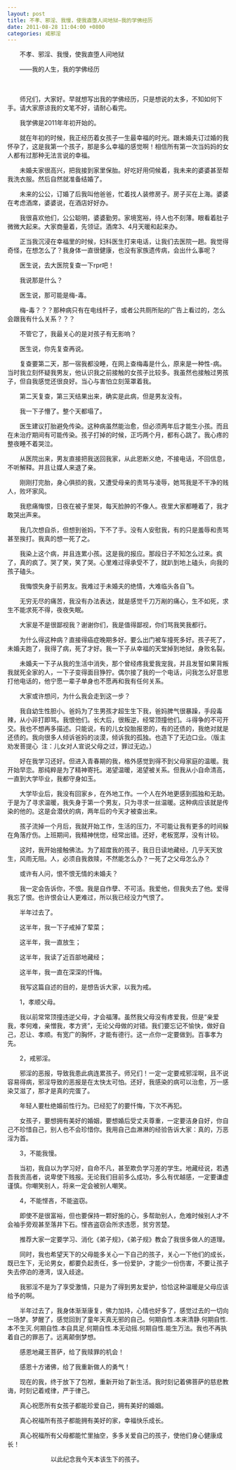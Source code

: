 ```yaml
---
layout: post
title: 不孝、邪淫、我慢，使我直堕人间地狱—我的学佛经历
date: 2011-08-28 11:04:00 +0800
categories: 戒邪淫
---
```


　　不孝、邪淫、我慢，使我直堕人间地狱
　　——我的人生，我的学佛经历
　　 
　　师兄们，大家好。早就想写出我的学佛经历，只是想说的太多，不知如何下手。请大家原谅我的文笔不好，请耐心看完。
　　我学佛是2011年年初开始的。
　　就在年初的时候，我正经历着女孩子一生最幸福的时光。跟未婚夫订过婚的我怀孕了，这是我第一个孩子，那是多么幸福的感觉啊！相信所有第一次当妈妈的女人都有过那种无法言说的幸福。
　　未婚夫家很高兴，把我接到家里保胎。好吃好用伺候着，我未来的婆婆甚至帮我洗衣服。然后自然就准备结婚了。
　　未来的公公，订婚了后我叫他爸爸，忙着找人装修房子。房子买在上海。婆婆在考虑酒席，婆婆说，在酒店好好办。
　　我很喜欢他们，公公聪明，婆婆勤劳。家境宽裕，待人也不刻薄。眼看着肚子微微大起来。大家商量着，先领证。酒席3、4月天暖和起来办。
　　正当我沉浸在幸福里的时候，妇科医生打来电话，让我们去医院一趟。我觉得奇怪，在想怎么了？我身体一直很健康，也没有家族遗传病，会出什么事呢？
　　医生说，去大医院复查一下rpr吧！
　　我说那是什么？
　　医生说，那可能是梅-毒。
　　梅-毒？？？那种病只有在电线杆子，或者公共厕所贴的广告上看过的，怎么会跟我有什么关系？？？
　　不管它了，我最关心的是对孩子有无影响？
　　医生说，你先复查再说。
　　复查要第二天，那一宿我都没睡，在网上查梅毒是什么，原来是一种性-病。当时我立刻怀疑我男友，他认识我之前接触的女孩子比较多。我虽然也接触过男孩子，但自我感觉还很良好。当心与害怕立刻笼罩着我。
　　第二天复查，第三天结果出来，确实是此病，但是男友没有。
　　我一下子懵了。整个天都塌了。
　　医生建议打胎避免传染。这种病虽然能治愈，但必须两年后才能生小孩。而且在未治疗期间有可能传染。孩子打掉的时候，正巧两个月，都有心跳了。我心疼的整夜睡不着哭泣。
　　从医院出来，男友直接把我送回我家，从此恩断义绝，不接电话，不回信息，不听解释。并且让媒人来退了亲。
　　刚刚打完胎，身心俱损的我，又遭受母亲的责骂与凌辱，她骂我是不干净的贱人，败坏家风。
　　我悲痛悔恨，日夜在被子里哭，每天脸肿的不像人。夜里大家都睡着了，我才敢哭出声来。
　　我几次想自杀，但想到爸妈，下不了手。没有人安慰我，有的只是羞辱和责骂甚至挨打。我真的想一死了之。
　　我染上这个病，并且连累小孩。这是我的报应。那段日子不知怎么过来。疯了，真的疯了。哭了笑，笑了哭。心里难过得承受不了，就趴到地上磕头，向我的孩子磕头。
　　我悔恨失身于前男友。我难过于未婚夫的绝情，大难临头各自飞。
　　无穷无尽的痛苦，我没有办法表达，就是感觉千刀万剐的痛心，生不如死，求生不能求死不得，夜夜失眠。
　　大家是不是很鄙视我？谢谢你们，我是值得鄙视，你们骂我笑我都行。
　　为什么得这种病？直接得癌症晚期多好。要么出门被车撞死多好。孩子死了，未婚夫跑了，我得了病，死了才好。我一下子从幸福的天堂掉到地狱，身败名裂。
　　未婚夫一下子从我的生活中消失，那个曾经疼我爱我宠我，并且发誓如果背叛我就死全家的人，一下子变得面目狰狞。偶尔接了我的一个电话，问我怎么好意思打他电话的，他宁愿一辈子单身也不愿再和我有任何关系。
　　大家或许想问，为什么我会走到这一步？
　　我自幼生性胆小。爸妈为了生男孩才超生生下我，爸妈脾气很暴躁，手段毒辣，从小非打即骂。我恨他们。长大后，很叛逆，经常顶撞他们。斗得争的不可开交。我也不想再多描述。只能说，有的儿女投胎报恩的，有的还债的，我绝对就是还债的。我向很多人倾诉爸妈的淡漠，倾诉我的孤独。也造下了无边口业。（版主  劝发菩提心  注：儿女对人宣说父母之过，罪过无边。）
　　好在我学习还好。但进入青春期的我，格外感觉到得不到父母家庭的温暖。我开始早恋。那纯粹是为了精神寄托。渴望温暖，渴望被关系。但我从小自命清高，一直到大学毕业，我都守身如玉。
　　大学毕业后，我没有回家乡，在外地工作。一个人在外地更感到孤独和无助。于是为了寻求温暖，我失身于第一个男友，只为寻求一丝温暖。这种病应该就是传染的他的。这是会潜伏的病，两年后的今天才被查出来。
　　孩子流掉一个月后，我就开始工作，生活的压力，不可能让我有更多的时间躲在角落疗伤。上班期间，我精神恍惚，经常出错。还好，老板宽厚，没有计较。
　　这时，我开始接触佛法。为了超度我的孩子，我日日读地藏经，几乎天天放生，风雨无阻。人，必须自我救赎，不然能怎么办？一死了之父母怎么办？
　　或许有人问，恨不恨无情的未婚夫？
　　我一定会告诉你，不恨。我是自作孽、不可活。我爱他，但我失去了他。爱得我忘了恨。也许恨会让人更难过，所以我已经没力气恨了。
　　半年过去了。
　　这半年，我一下子戒掉了荤菜；
　　这半年，我一直放生；
　　这半年，我读了近百部地藏经；
　　这半年，我一直在深深的忏悔。
　　我写这篇自述的目的，是想告诉大家，以我为戒。
　　1，孝顺父母。
　　我以前常常顶撞违逆父母，才会福薄。虽然我父母没有疼爱我，但是“亲爱我，孝何难，亲憎我，孝方贤”，无论父母做的对错。我们要忘记不愉快，做好自己，忍让、孝顺。有宽广的胸怀，才能有德行。这一点你一定要做到。百事孝为先。
　　2，戒邪淫。
　　邪淫的恶报，导致我患此病连累孩子。师兄们！一定一定要戒邪淫啊，且不说容易得病，邪淫导致的恶报是在太快太可怕。还好，我感染的病可以治愈，万一感染艾滋了，那才是真的完蛋了。
　　年轻人要杜绝婚前性行为。已经犯了的要忏悔，下次不再犯。
　　女孩子，要想拥有美好的婚姻，要想婚后受丈夫尊重，一定要洁身自好，你自己不珍惜自己，别人也不会珍惜你。我用自己血淋淋的经验告诉大家：真的，万恶淫为首。
　　3，不能我慢。
　　当初，我自以为学习好，自命不凡，甚至欺负学习差的学生。地藏经说，若遇吾我贡高者，说卑使下贱报。无论我们目前多么成功，多么有优越感，一定要谦虚谨慎。你嘲笑别人，将来一定会被别人嘲笑。
　　4，不能悭吝，不能盗窃。
　　即使不是很富裕，但也要保持一颗好施的心，多帮助别人，危难时候别人才不会袖手旁观甚至落井下石。悭吝盗窃会所求违愿，贫穷苦楚。
　　推荐大家一定要学习、消化《弟子规》，《弟子规》教会了我很多做人的道理。
　　同时，我也希望天下的父母能多关心一下自己的孩子，关心一下他们的成长，既已生下，无论男女，都要负起责任，多一份爱护，才能少一份伤害，不要让孩子失去停泊的港湾，误入歧途。
　　我邪淫不是为了享受激情，只是为了得到男友爱护，恰恰这种温暖是父母应该给予的啊。
　　半年过去了，我身体渐渐康复，佛力加持，心情也好多了，感觉过去的一切向一场梦。梦醒了，感觉回到了童年天真无邪的自己。何期自性.本来清静.何期自性.本不生灭.何期自性.本自具足.何期自性.本无动摇.何期自性.能生万法。我也不再执着自己的罪恶了。远离颠倒梦想。
　　感恩地藏王菩萨，给了我赎罪的机会！
　　感恩十方诸佛，给了我重新做人的勇气！
　　现在的我，终于放下了包袱，重新开始了新生活。我时刻记着佛菩萨的慈悲教诲，时刻记着戒律，严于律己。
　　真心祝愿所有女孩子都能珍爱自己，拥有美好的婚姻。
　　真心祝福所有孩子都能拥有美好的家，幸福快乐成长。
　　真心祝福所有父母都能忙里抽空，多多关爱自己的孩子，使他们身心健康成长！
　　                  以此纪念我今天本该生下的孩子。